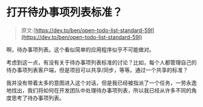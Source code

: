 # 打开待办事项列表标准？

> 原文:[https://dev.to/ben/open-todo-list-standard-59l](https://dev.to/ben/open-todo-list-standard-59l)

啊，待办事项列表。这个看似简单的应用程序似乎不可能做对。

考虑到这一点，有没有关于待办事项列表标准的讨论？比如，每个人都管理自己的待办事项列表客户端，但是项目可以共享/同步，等等。通过一个共享的标准？

我并没有带着太多的意图进入这个对话，但是我已经被指派了一个任务，一劳永逸地找出，我们将如何在开发团队中处理待办事项列表，所以我已经从许多不同的角度思考了待办事项列表。